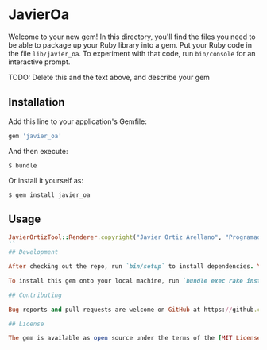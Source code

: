 # JavierOa

Welcome to your new gem! In this directory, you'll find the files you need to be able to package up your Ruby library into a gem. Put your Ruby code in the file `lib/javier_oa`. To experiment with that code, run `bin/console` for an interactive prompt.

TODO: Delete this and the text above, and describe your gem

## Installation

Add this line to your application's Gemfile:

```ruby
gem 'javier_oa'
```

And then execute:

    $ bundle

Or install it yourself as:

    $ gem install javier_oa

## Usage
```ruby
JavierOrtizTool::Renderer.copyright("Javier Ortiz Arellano", "Programado en Ruby on Rails" )
``
## Development

After checking out the repo, run `bin/setup` to install dependencies. You can also run `bin/console` for an interactive prompt that will allow you to experiment.

To install this gem onto your local machine, run `bundle exec rake install`. To release a new version, update the version number in `version.rb`, and then run `bundle exec rake release`, which will create a git tag for the version, push git commits and tags, and push the `.gem` file to [rubygems.org](https://rubygems.org).

## Contributing

Bug reports and pull requests are welcome on GitHub at https://github.com/[USERNAME]/javier_oa.

## License

The gem is available as open source under the terms of the [MIT License](https://opensource.org/licenses/MIT).
